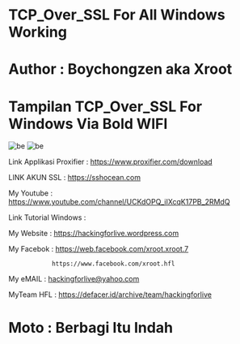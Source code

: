 # TCP_Over_SSL For All Windows Working 

# Author : Boychongzen aka Xroot

# Tampilan TCP_Over_SSL For Windows Via Bold WIFI
![be](https://raw.githubusercontent.com/boychongzen18/TCP_Over_SSL/master/wifi1.jpg)
![be](https://raw.githubusercontent.com/boychongzen18/TCP_Over_SSL/master/tcp2.jpg)

Link Applikasi Proxifier : https://www.proxifier.com/download

LINK AKUN SSL           : https://sshocean.com

My Youtube    : https://www.youtube.com/channel/UCKdOPQ_iIXcqK17PB_2RMdQ

Link Tutorial Windows : 

My Website    : https://hackingforlive.wordpress.com

My Facebok    : https://web.facebook.com/xroot.xroot.7

                https://www.facebook.com/xroot.hfl

My eMAIL      : hackingforlive@yahoo.com

MyTeam HFL    : https://defacer.id/archive/team/hackingforlive

# Moto : Berbagi Itu Indah
